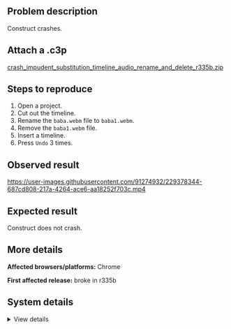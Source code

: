 ## Problem description

Construct crashes.

## Attach a .c3p

[crash_impudent_substitution_timeline_audio_rename_and_delete_r335b.zip](https://github.com/WilsonPercival/WilsonPercival/files/11133321/crash_impudent_substitution_timeline_audio_rename_and_delete_r335b.zip)

## Steps to reproduce

1. Open a project.
2. Cut out the timeline.
3. Rename the `baba.webm` file to `baba1.webm`.
4. Remove the `baba1.webm` file.
5. Insert a timeline.
6. Press `Undo` 3 times.

## Observed result

https://user-images.githubusercontent.com/91274932/229378344-687cd808-217a-4264-ace6-aa18252f703c.mp4

## Expected result

Construct does not crash.

## More details



**Affected browsers/platforms:** Chrome

**First affected release:** broke in r335b

## System details

<details><summary>View details</summary>

Error report information
Type: unhandled rejection
Reason: Error: file name 'baba.webm' already used @ Error: file name 'baba.webm' already used at d.Plb (https://editor.construct.net/r335/projectResources.js:937:284) at d.fb (https://editor.construct.net/r335/projectResources.js:937:58) at LXa.Dq.jf (https://editor.construct.net/r335/projectResources.js:1883:276) at window.sc.xh (https://editor.construct.net/r335/projectResources.js:1879:319) at d.xh (https://editor.construct.net/r335/projectResources.js:1754:9) at https://editor.construct.net/r335/main.js:2510:351 at window.afb.xh (https://editor.construct.net/r335/main.js:2510:394)
Stack: Error: file name 'baba.webm' already used at d.Plb (https://editor.construct.net/r335/projectResources.js:937:284) at d.fb (https://editor.construct.net/r335/projectResources.js:937:58) at LXa.Dq.jf (https://editor.construct.net/r335/projectResources.js:1883:276) at window.sc.xh (https://editor.construct.net/r335/projectResources.js:1879:319) at d.xh (https://editor.construct.net/r335/projectResources.js:1754:9) at https://editor.construct.net/r335/main.js:2510:351 at window.afb.xh (https://editor.construct.net/r335/main.js:2510:394)
Construct version: r335
URL: https://editor.construct.net/r335/
Date: Sun Apr 02 2023 20:19:20 GMT+0300 (Восточная Европа, летнее время)
Uptime: 44.1 s

Platform information
Product: Construct 3 r335 (beta)
Browser: Chrome 109.0.5414.120
Browser engine: Chromium
Context: browser
Operating system: Windows NT 0.1.0
Device type: desktop
Device pixel ratio: 1
Logical CPU cores: 2
Approx. device memory: 4 GB
User agent: Mozilla/5.0 (Windows NT 10.0; Win64; x64) AppleWebKit/537.36 (KHTML, like Gecko) Chrome/109.0.0.0 Safari/537.36
Language setting: en-US

WebGL information
Version string: WebGL 2.0 (OpenGL ES 3.0 Chromium)
Numeric version: 2
Supports NPOT textures: yes
Supports GPU profiling: no
Supports highp precision: yes
Vendor: Google Inc. (Google)
Renderer: ANGLE (Google, Vulkan 1.3.0 (SwiftShader Device (Subzero) (0x0000C0DE)), SwiftShader driver)
Major performance caveat: yes
Maximum texture size: 8192
Point size range: 1 to 1023
Extensions: EXT_color_buffer_float, EXT_color_buffer_half_float, EXT_float_blend, EXT_texture_compression_bptc, EXT_texture_compression_rgtc, EXT_texture_filter_anisotropic, OES_draw_buffers_indexed, OES_texture_float_linear, WEBGL_compressed_texture_astc, WEBGL_compressed_texture_etc, WEBGL_compressed_texture_etc1, WEBGL_compressed_texture_s3tc, WEBGL_compressed_texture_s3tc_srgb, WEBGL_debug_renderer_info, WEBGL_lose_context, WEBGL_multi_draw, OVR_multiview2

</details>

